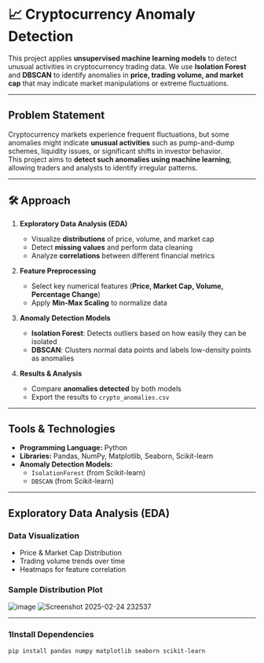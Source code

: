 # 📈 Cryptocurrency Anomaly Detection 

This project applies **unsupervised machine learning models** to detect unusual activities in cryptocurrency trading data. We use **Isolation Forest** and **DBSCAN** to identify anomalies in **price, trading volume, and market cap** that may indicate market manipulations or extreme fluctuations.

---

##  Problem Statement  
Cryptocurrency markets experience frequent fluctuations, but some anomalies might indicate **unusual activities** such as pump-and-dump schemes, liquidity issues, or significant shifts in investor behavior.  
This project aims to **detect such anomalies using machine learning**, allowing traders and analysts to identify irregular patterns.

---

## 🛠 Approach  
1. **Exploratory Data Analysis (EDA)**  
   - Visualize **distributions** of price, volume, and market cap  
   - Detect **missing values** and perform data cleaning  
   - Analyze **correlations** between different financial metrics  

2. **Feature Preprocessing**  
   - Select key numerical features (**Price, Market Cap, Volume, Percentage Change**)  
   - Apply **Min-Max Scaling** to normalize data  

3. **Anomaly Detection Models**  
   - **Isolation Forest**: Detects outliers based on how easily they can be isolated  
   - **DBSCAN**: Clusters normal data points and labels low-density points as anomalies  

4. **Results & Analysis**  
   - Compare **anomalies detected** by both models  
   - Export the results to `crypto_anomalies.csv`  

---

##  Tools & Technologies  
- **Programming Language:** Python  
- **Libraries:** Pandas, NumPy, Matplotlib, Seaborn, Scikit-learn  
- **Anomaly Detection Models:**  
  - `IsolationForest` (from Scikit-learn)  
  - `DBSCAN` (from Scikit-learn)  

---

## Exploratory Data Analysis (EDA)  
### Data Visualization  
- Price & Market Cap Distribution  
- Trading volume trends over time  
- Heatmaps for feature correlation  

### Sample Distribution Plot  
![image](https://github.com/user-attachments/assets/8e6bea02-5cde-4958-9826-771e62ba2c3c)
![Screenshot 2025-02-24 232537](https://github.com/user-attachments/assets/25497cbf-b0a5-492d-b701-341e6a7a9d76)

---

### 1Install Dependencies  
```bash
pip install pandas numpy matplotlib seaborn scikit-learn
